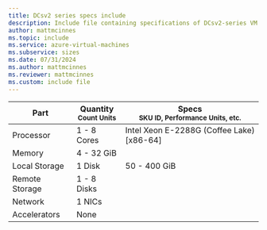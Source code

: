 ```yaml
---
title: DCsv2 series specs include
description: Include file containing specifications of DCsv2-series VM sizes.
author: mattmcinnes
ms.topic: include
ms.service: azure-virtual-machines
ms.subservice: sizes
ms.date: 07/31/2024
ms.author: mattmcinnes
ms.reviewer: mattmcinnes
ms.custom: include file
---
```

| Part | Quantity <br><sup>Count Units | Specs <br><sup>SKU ID, Performance Units, etc.  |
|---|---|---|
| Processor      | 1 - 8 Cores       | Intel Xeon E-2288G (Coffee Lake) [x86-64]                               |
| Memory         | 4 - 32 GiB          |                                  |
| Local Storage  | 1 Disk           | 50 - 400 GiB                            |
| Remote Storage | 1 - 8 Disks    |    |
| Network        | 1 NICs          |                           |
| Accelerators   | None              |                                   |
